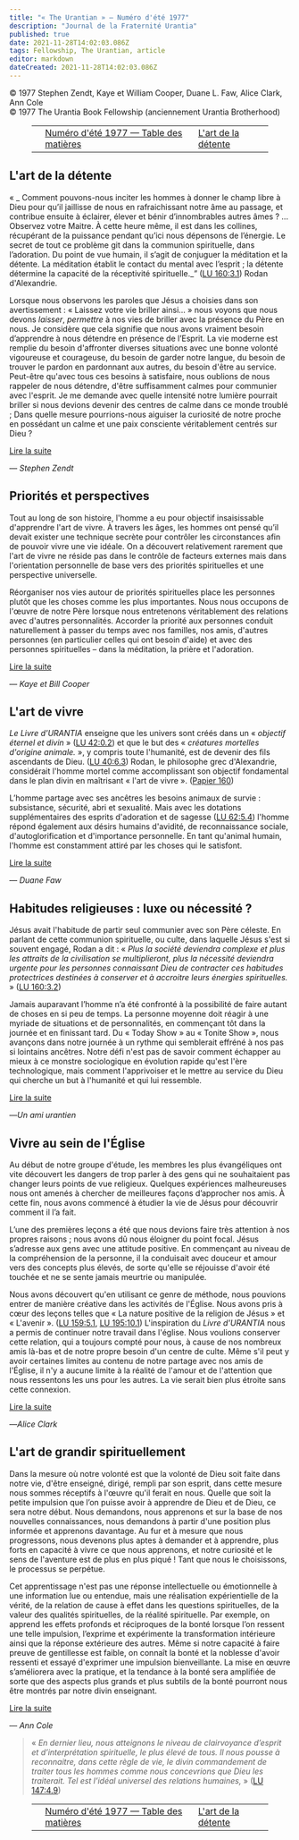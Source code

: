 ```yaml
---
title: "« The Urantian » — Numéro d'été 1977"
description: "Journal de la Fraternité Urantia"
published: true
date: 2021-11-28T14:02:03.086Z
tags: Fellowship, The Urantian, article
editor: markdown
dateCreated: 2021-11-28T14:02:03.086Z
---
```


<p class="v-card v-sheet theme--light grey lighten-3 px-2">© 1977 Stephen Zendt, Kaye et William Cooper, Duane L. Faw, Alice Clark, Ann Cole<br>© 1977 The Urantia Book Fellowship (anciennement Urantia Brotherhood)</p>
<figure class="table chapter-navigator">
  <table>
    <tbody>
      <tr>
        <td>
        </td>
        <td>
        <a href="/fr/index/articles_the_urantian#numéro-d'été-1977">
          <span class="mdi mdi-book-open-variant"></span><span class="pl-2">Numéro d'été 1977 — Table des matières</span>
        </a>
        </td>
        <td>
        <a href="/fr/article/Stephen_Zendt/The_Art_Of_Relaxation">
          <span class="pr-2">L'art de la détente</span><span class="mdi mdi-arrow-right-drop-circle"></span>
        </a>
        </td>
      </tr>
    </tbody>
  </table>
</figure>



## L'art de la détente

« _ Comment pouvons-nous inciter les hommes à donner le champ libre à Dieu pour qu’il jaillisse de nous en rafraichissant notre âme au passage, et contribue ensuite à éclairer, élever et bénir d’innombrables autres âmes ? ... Observez votre Maitre. À cette heure même, il est dans les collines, récupérant de la puissance pendant qu’ici nous dépensons de l’énergie. Le secret de tout ce problème git dans la communion spirituelle, dans l’adoration. Du point de vue humain, il s’agit de conjuguer la méditation et la détente. La méditation établit le contact du mental avec l’esprit ; la détente détermine la capacité de la réceptivité spirituelle._” ([LU 160:3.1](/fr/The_Urantia_Book/160#p3_1)) Rodan d'Alexandrie.

Lorsque nous observons les paroles que Jésus a choisies dans son avertissement : « Laissez votre vie briller ainsi… » nous voyons que nous devons _laisser_, _permettre_ à nos vies de briller avec la présence du Père en nous. Je considère que cela signifie que nous avons vraiment besoin d’apprendre à nous détendre en présence de l’Esprit. La vie moderne est remplie du besoin d'affronter diverses situations avec une bonne volonté vigoureuse et courageuse, du besoin de garder notre langue, du besoin de trouver le pardon en pardonnant aux autres, du besoin d'être au service. Peut-être qu'avec tous ces besoins à satisfaire, nous oublions de nous rappeler de nous détendre, d'être suffisamment calmes pour communier avec l'esprit. Je me demande avec quelle intensité notre lumière pourrait briller si nous devions devenir des centres de calme dans ce monde troublé ; Dans quelle mesure pourrions-nous aiguiser la curiosité de notre proche en possédant un calme et une paix consciente véritablement centrés sur Dieu ?

[Lire la suite](/fr/article/Stephen_Zendt/The_Art_Of_Relaxation)

— _Stephen Zendt_

## Priorités et perspectives

Tout au long de son histoire, l'homme a eu pour objectif insaisissable d'apprendre l'art de vivre. À travers les âges, les hommes ont pensé qu’il devait exister une technique secrète pour contrôler les circonstances afin de pouvoir vivre une vie idéale. On a découvert relativement rarement que l'art de vivre ne réside pas dans le contrôle de facteurs externes mais dans l'orientation personnelle de base vers des priorités spirituelles et une perspective universelle.

Réorganiser nos vies autour de priorités spirituelles place les personnes plutôt que les choses comme les plus importantes. Nous nous occupons de l'œuvre de notre Père lorsque nous entretenons véritablement des relations avec d'autres personnalités. Accorder la priorité aux personnes conduit naturellement à passer du temps avec nos familles, nos amis, d'autres personnes (en particulier celles qui ont besoin d'aide) et avec des personnes spirituelles – dans la méditation, la prière et l'adoration.

[Lire la suite](/fr/article/Kaye_and_William_Cooper/Priorities_And_Perspectives)

— _Kaye et Bill Cooper_

## L'art de vivre

_Le Livre d'URANTIA_ enseigne que les univers sont créés dans un « _objectif éternel et divin_ » ([LU 42:0.2](/fr/The_Urantia_Book/42#p0_2)) et que le but des « _créatures mortelles d'origine animale._ », y compris toute l'humanité, est de devenir des fils ascendants de Dieu. ([LU 40:6.3](/fr/The_Urantia_Book/40#p6_3)) Rodan, le philosophe grec d'Alexandrie, considérait l'homme mortel comme accomplissant son objectif fondamental dans le plan divin en maîtrisant « l'art de vivre ». ([Papier 160](/fr/The_Urantia_Book/160))

L’homme partage avec ses ancêtres les besoins animaux de survie : subsistance, sécurité, abri et sexualité. Mais avec les dotations supplémentaires des esprits d'adoration et de sagesse ([LU 62:5.4](/fr/The_Urantia_Book/62#p5_4)) l'homme répond également aux désirs humains d'avidité, de reconnaissance sociale, d'autoglorification et d'importance personnelle. En tant qu'animal humain, l'homme est constamment attiré par les choses qui le satisfont.

[Lire la suite](/fr/article/Duane_L_Faw/The_Art_Of_Living)

— _Duane Faw_

## Habitudes religieuses : luxe ou nécessité ?

Jésus avait l'habitude de partir seul communier avec son Père céleste. En parlant de cette communion spirituelle, ou culte, dans laquelle Jésus s'est si souvent engagé, Rodan a dit : « _Plus la société deviendra complexe et plus les attraits de la civilisation se multiplieront, plus la nécessité deviendra urgente pour les personnes connaissant Dieu de contracter ces habitudes protectrices destinées à conserver et à accroitre leurs énergies spirituelles._ » ([LU 160:3.2](/fr/The_Urantia_Book/160#p3_2))

Jamais auparavant l’homme n’a été confronté à la possibilité de faire autant de choses en si peu de temps. La personne moyenne doit réagir à une myriade de situations et de personnalités, en commençant tôt dans la journée et en finissant tard. Du « Today Show » au « Tonite Show », nous avançons dans notre journée à un rythme qui semblerait effréné à nos pas si lointains ancêtres. Notre défi n'est pas de savoir comment échapper au mieux à ce monstre sociologique en évolution rapide qu'est l'ère technologique, mais comment l'apprivoiser et le mettre au service du Dieu qui cherche un but à l'humanité et qui lui ressemble.

[Lire la suite](/fr/article/The_Urantian/Religious_Habits_Luxury_or_Necessity)

—_Un ami urantien_

## Vivre au sein de l'Église

Au début de notre groupe d'étude, les membres les plus évangéliques ont vite découvert les dangers de trop parler à des gens qui ne souhaitaient pas changer leurs points de vue religieux. Quelques expériences malheureuses nous ont amenés à chercher de meilleures façons d’approcher nos amis. À cette fin, nous avons commencé à étudier la vie de Jésus pour découvrir comment il l’a fait.

L’une des premières leçons a été que nous devions faire très attention à nos propres raisons ; nous avons dû nous éloigner du point focal. Jésus s’adresse aux gens avec une attitude positive. En commençant au niveau de la compréhension de la personne, il la conduisait avec douceur et amour vers des concepts plus élevés, de sorte qu'elle se réjouisse d'avoir été touchée et ne se sente jamais meurtrie ou manipulée.

Nous avons découvert qu'en utilisant ce genre de méthode, nous pouvions entrer de manière créative dans les activités de l'Église. Nous avons pris à cœur des leçons telles que « La nature positive de la religion de Jésus » et « L'avenir ». ([LU 159:5.1](/fr/The_Urantia_Book/159#p5_1), [LU 195:10.1](/fr/The_Urantia_Book/195#p10_1)) L'inspiration du _Livre d'URANTIA_ nous a permis de continuer notre travail dans l'église. Nous voulions conserver cette relation, qui a toujours compté pour nous, à cause de nos nombreux amis là-bas et de notre propre besoin d'un centre de culte. Même s'il peut y avoir certaines limites au contenu de notre partage avec nos amis de l'Église, il n'y a aucune limite à la réalité de l'amour et de l'attention que nous ressentons les uns pour les autres. La vie serait bien plus étroite sans cette connexion.

[Lire la suite](/fr/article/Alice_Clark/Living_Within_The_Church)

—_Alice Clark_

## L'art de grandir spirituellement

Dans la mesure où notre volonté est que la volonté de Dieu soit faite dans notre vie, d'être enseigné, dirigé, rempli par son esprit, dans cette mesure nous sommes réceptifs à l'œuvre qu'il ferait en nous. Quelle que soit la petite impulsion que l’on puisse avoir à apprendre de Dieu et de Dieu, ce sera notre début. Nous demandons, nous apprenons et sur la base de nos nouvelles connaissances, nous demandons à partir d'une position plus informée et apprenons davantage. Au fur et à mesure que nous progressons, nous devenons plus aptes à demander et à apprendre, plus forts en capacité à vivre ce que nous apprenons, et notre curiosité et le sens de l'aventure est de plus en plus piqué ! Tant que nous le choisissons, le processus se perpétue.

Cet apprentissage n'est pas une réponse intellectuelle ou émotionnelle à une information lue ou entendue, mais une réalisation expérientielle de la vérité, de la relation de cause à effet dans les questions spirituelles, de la valeur des qualités spirituelles, de la réalité spirituelle. Par exemple, on apprend les effets profonds et réciproques de la bonté lorsque l’on ressent une telle impulsion, l’exprime et expérimente la transformation intérieure ainsi que la réponse extérieure des autres. Même si notre capacité à faire preuve de gentillesse est faible, on connaît la bonté et la noblesse d'avoir ressenti et essayé d'exprimer une impulsion bienveillante. La mise en œuvre s’améliorera avec la pratique, et la tendance à la bonté sera amplifiée de sorte que des aspects plus grands et plus subtils de la bonté pourront nous être montrés par notre divin enseignant.

[Lire la suite](/fr/article/Ann_Cole/The_Art_Of_Growing_Spiritually)

— _Ann Cole_

> « _En dernier lieu, nous atteignons le niveau de clairvoyance d’esprit et d’interprétation spirituelle, le plus élevé de tous. Il nous pousse à reconnaitre, dans cette règle de vie, le divin commandement de traiter tous les hommes comme nous concevrions que Dieu les traiterait. Tel est l’idéal universel des relations humaines,_ » ([LU 147:4.9](/fr/The_Urantia_Book/147#p4_9))




<figure class="table chapter-navigator">
  <table>
    <tbody>
      <tr>
        <td>
        </td>
        <td>
        <a href="/fr/index/articles_the_urantian#numéro-d'été-1977">
          <span class="mdi mdi-book-open-variant"></span><span class="pl-2">Numéro d'été 1977 — Table des matières</span>
        </a>
        </td>
        <td>
        <a href="/fr/article/Stephen_Zendt/The_Art_Of_Relaxation">
          <span class="pr-2">L'art de la détente</span><span class="mdi mdi-arrow-right-drop-circle"></span>
        </a>
        </td>
      </tr>
    </tbody>
  </table>
</figure>
